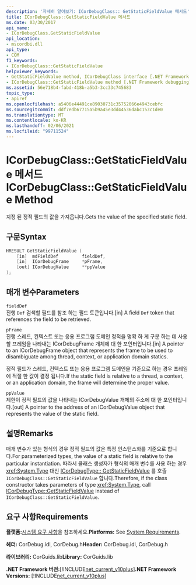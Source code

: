 ```yaml
---
description: '자세히 알아보기: ICorDebugClass:: GetStaticFieldValue 메서드'
title: ICorDebugClass::GetStaticFieldValue 메서드
ms.date: 03/30/2017
api_name:
- ICorDebugClass.GetStaticFieldValue
api_location:
- mscordbi.dll
api_type:
- COM
f1_keywords:
- ICorDebugClass::GetStaticFieldValue
helpviewer_keywords:
- GetStaticFieldValue method, ICorDebugClass interface [.NET Framework debugging]
- ICorDebugClass::GetStaticFieldValue method [.NET Framework debugging]
ms.assetid: 56e718b4-fabd-418b-a5b3-3cc33c745683
topic_type:
- apiref
ms.openlocfilehash: a5406e44491ce89030731c35752066e4943cebfc
ms.sourcegitcommit: ddf7edb67715a5b9a45e3dd44536dabc153c1de0
ms.translationtype: MT
ms.contentlocale: ko-KR
ms.lasthandoff: 02/06/2021
ms.locfileid: "99711524"
---
```

# <a name="icordebugclassgetstaticfieldvalue-method"></a><span data-ttu-id="53066-103">ICorDebugClass::GetStaticFieldValue 메서드</span><span class="sxs-lookup"><span data-stu-id="53066-103">ICorDebugClass::GetStaticFieldValue Method</span></span>

<span data-ttu-id="53066-104">지정 된 정적 필드의 값을 가져옵니다.</span><span class="sxs-lookup"><span data-stu-id="53066-104">Gets the value of the specified static field.</span></span>  
  
## <a name="syntax"></a><span data-ttu-id="53066-105">구문</span><span class="sxs-lookup"><span data-stu-id="53066-105">Syntax</span></span>  
  
```cpp  
HRESULT GetStaticFieldValue (  
    [in]  mdFieldDef         fieldDef,  
    [in]  ICorDebugFrame     *pFrame,  
    [out] ICorDebugValue     **ppValue  
);  
```  
  
## <a name="parameters"></a><span data-ttu-id="53066-106">매개 변수</span><span class="sxs-lookup"><span data-stu-id="53066-106">Parameters</span></span>  

 `fieldDef`  
 <span data-ttu-id="53066-107">진행 `Def` 검색할 필드를 참조 하는 필드 토큰입니다.</span><span class="sxs-lookup"><span data-stu-id="53066-107">[in] A field `Def` token that references the field to be retrieved.</span></span>  
  
 `pFrame`  
 <span data-ttu-id="53066-108">진행 스레드, 컨텍스트 또는 응용 프로그램 도메인 정적을 명확 하 게 구분 하는 데 사용할 프레임을 나타내는 ICorDebugFrame 개체에 대 한 포인터입니다.</span><span class="sxs-lookup"><span data-stu-id="53066-108">[in] A pointer to an ICorDebugFrame object that represents the frame to be used to disambiguate among thread, context, or application domain statics.</span></span>  
  
 <span data-ttu-id="53066-109">정적 필드가 스레드, 컨텍스트 또는 응용 프로그램 도메인을 기준으로 하는 경우 프레임에 적절 한 값이 결정 됩니다.</span><span class="sxs-lookup"><span data-stu-id="53066-109">If the static field is relative to a thread, a context, or an application domain, the frame will determine the proper value.</span></span>  
  
 `ppValue`  
 <span data-ttu-id="53066-110">제한이 정적 필드의 값을 나타내는 ICorDebugValue 개체의 주소에 대 한 포인터입니다.</span><span class="sxs-lookup"><span data-stu-id="53066-110">[out] A pointer to the address of an ICorDebugValue object that represents the value of the static field.</span></span>  
  
## <a name="remarks"></a><span data-ttu-id="53066-111">설명</span><span class="sxs-lookup"><span data-stu-id="53066-111">Remarks</span></span>  

 <span data-ttu-id="53066-112">매개 변수가 있는 형식의 경우 정적 필드의 값은 특정 인스턴스화를 기준으로 합니다.</span><span class="sxs-lookup"><span data-stu-id="53066-112">For parameterized types, the value of a static field is relative to the particular instantiation.</span></span> <span data-ttu-id="53066-113">따라서 클래스 생성자가 형식의 매개 변수를 사용 하는 경우 <xref:System.Type> 대신 [ICorDebugType:: GetStaticFieldValue](icordebugtype-getstaticfieldvalue-method.md) 를 호출 `ICorDebugClass::GetStaticFieldValue` 합니다.</span><span class="sxs-lookup"><span data-stu-id="53066-113">Therefore, if the class constructor takes parameters of type <xref:System.Type>, call [ICorDebugType::GetStaticFieldValue](icordebugtype-getstaticfieldvalue-method.md) instead of `ICorDebugClass::GetStaticFieldValue`.</span></span>  
  
## <a name="requirements"></a><span data-ttu-id="53066-114">요구 사항</span><span class="sxs-lookup"><span data-stu-id="53066-114">Requirements</span></span>  

 <span data-ttu-id="53066-115">**플랫폼:**[시스템 요구 사항](../../get-started/system-requirements.md)을 참조하세요.</span><span class="sxs-lookup"><span data-stu-id="53066-115">**Platforms:** See [System Requirements](../../get-started/system-requirements.md).</span></span>  
  
 <span data-ttu-id="53066-116">**헤더:** CorDebug.idl, CorDebug.h</span><span class="sxs-lookup"><span data-stu-id="53066-116">**Header:** CorDebug.idl, CorDebug.h</span></span>  
  
 <span data-ttu-id="53066-117">**라이브러리:** CorGuids.lib</span><span class="sxs-lookup"><span data-stu-id="53066-117">**Library:** CorGuids.lib</span></span>  
  
 <span data-ttu-id="53066-118">**.NET Framework 버전:**[!INCLUDE[net_current_v10plus](../../../../includes/net-current-v10plus-md.md)]</span><span class="sxs-lookup"><span data-stu-id="53066-118">**.NET Framework Versions:** [!INCLUDE[net_current_v10plus](../../../../includes/net-current-v10plus-md.md)]</span></span>
